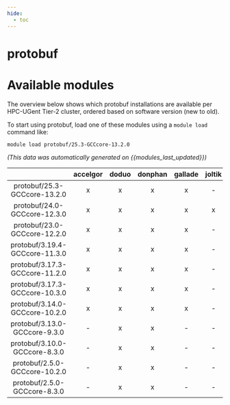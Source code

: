 ```yaml
---
hide:
  - toc
---
```


protobuf
========

# Available modules


The overview below shows which protobuf installations are available per HPC-UGent Tier-2 cluster, ordered based on software version (new to old).

To start using protobuf, load one of these modules using a `module load` command like:

```shell
module load protobuf/25.3-GCCcore-13.2.0
```

*(This data was automatically generated on {{modules_last_updated}})*  

| |accelgor|doduo|donphan|gallade|joltik|shinx|skitty|
| :---: | :---: | :---: | :---: | :---: | :---: | :---: | :---: |
|protobuf/25.3-GCCcore-13.2.0|x|x|x|x|-|x|x|
|protobuf/24.0-GCCcore-12.3.0|x|x|x|x|x|x|x|
|protobuf/23.0-GCCcore-12.2.0|x|x|x|x|-|x|-|
|protobuf/3.19.4-GCCcore-11.3.0|x|x|x|x|-|x|-|
|protobuf/3.17.3-GCCcore-11.2.0|x|x|x|x|-|-|-|
|protobuf/3.17.3-GCCcore-10.3.0|x|x|x|x|-|-|-|
|protobuf/3.14.0-GCCcore-10.2.0|x|x|x|x|-|-|-|
|protobuf/3.13.0-GCCcore-9.3.0|-|x|x|-|-|-|-|
|protobuf/3.10.0-GCCcore-8.3.0|-|x|x|-|-|-|-|
|protobuf/2.5.0-GCCcore-10.2.0|-|x|x|-|-|-|-|
|protobuf/2.5.0-GCCcore-8.3.0|-|x|x|-|-|-|-|

